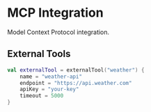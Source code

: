 # MCP Integration

Model Context Protocol integration.

## External Tools

```kotlin
val externalTool = externalTool("weather") {
    name = "weather-api"
    endpoint = "https://api.weather.com"
    apiKey = "your-key"
    timeout = 5000
}
```
